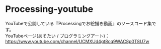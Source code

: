 # Processing-youtube
YouTubeで公開している『Processingでお絵描き動画』のソースコード集です。  
YouTubeページ(あそたい / プログラミングアート)：https://www.youtube.com/channel/UCMXUd4gt8cq9WAC8p0T8U7w
